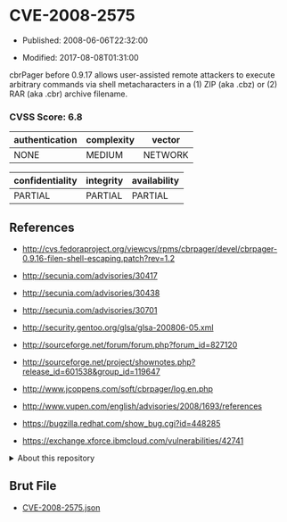# CVE-2008-2575

- Published: 2008-06-06T22:32:00

- Modified: 2017-08-08T01:31:00

cbrPager before 0.9.17 allows user-assisted remote attackers to execute arbitrary commands via shell metacharacters in a (1) ZIP (aka .cbz) or (2) RAR (aka .cbr) archive filename.

### CVSS Score: **6.8**

| authentication | complexity | vector |
| --- | --- | --- |
| NONE | MEDIUM | NETWORK |

| confidentiality | integrity | availability |
| --- | --- | --- |
| PARTIAL | PARTIAL | PARTIAL |

## References

* http://cvs.fedoraproject.org/viewcvs/rpms/cbrpager/devel/cbrpager-0.9.16-filen-shell-escaping.patch?rev=1.2

* http://secunia.com/advisories/30417

* http://secunia.com/advisories/30438

* http://secunia.com/advisories/30701

* http://security.gentoo.org/glsa/glsa-200806-05.xml

* http://sourceforge.net/forum/forum.php?forum_id=827120

* http://sourceforge.net/project/shownotes.php?release_id=601538&group_id=119647

* http://www.jcoppens.com/soft/cbrpager/log.en.php

* http://www.vupen.com/english/advisories/2008/1693/references

* https://bugzilla.redhat.com/show_bug.cgi?id=448285

* https://exchange.xforce.ibmcloud.com/vulnerabilities/42741

<details>
<summary>About this repository</summary> 

  This repository is part of the project [Live Hack CVE](https://github.com/Live-Hack-CVE). Main website can be found [www.live-hack.org](https://www.live-hack.org) 
  
  Made by [Sn0wAlice](https://github.com/Sn0wAlice) for the people that care about security and need to have a feed of the latest CVEs. Hope you enjoy it, don't forget to star the repo and follow me on [Twitter](https://twitter.com/Sn0wAlice) and [Github](https://github.com/Sn0wAlice). And that is my [personnal website](https://www.alice-snow.me/)

  - [Home Page](https://github.com/Live-Hack-CVE)
  - [Framework](https://github.com/Live-Hack-CVE/cve-framework)
  - [CVE database](https://github.com/Live-Hack-CVE/full_database)
  - [Changelog](https://github.com/Live-Hack-CVE/Changelog)
</details>

## Brut File

* [CVE-2008-2575.json](https://raw.githubusercontent.com/Live-Hack-CVE/full_database/main/cves/2008/CVE-2008-2575.json)

